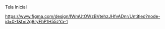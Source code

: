 Tela Inicial

https://www.figma.com/design/IWmUtOWzBVtehzJHfvADnr/Untitled?node-id=0-1&t=i2g8ryFhP1H55zYa-1
